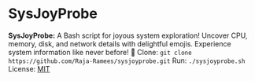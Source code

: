 # SysJoyProbe
**SysJoyProbe:** A Bash script for joyous system exploration! Uncover CPU, memory, disk, and network details with delightful emojis. Experience system information like never before! 🚀  Clone: `git clone https://github.com/Raja-Ramees/sysjoyprobe.git` Run: `./sysjoyprobe.sh`  License: [MIT](LICENSE)

